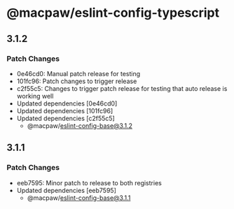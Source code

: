 # @macpaw/eslint-config-typescript

## 3.1.2

### Patch Changes

- 0e46cd0: Manual patch release for testing
- 101fc96: Patch changes to trigger release
- c2f55c5: Changes to trigger patch release for testing that auto release is working well
- Updated dependencies [0e46cd0]
- Updated dependencies [101fc96]
- Updated dependencies [c2f55c5]
  - @macpaw/eslint-config-base@3.1.2

## 3.1.1

### Patch Changes

- eeb7595: Minor patch to release to both registries
- Updated dependencies [eeb7595]
  - @macpaw/eslint-config-base@3.1.1
